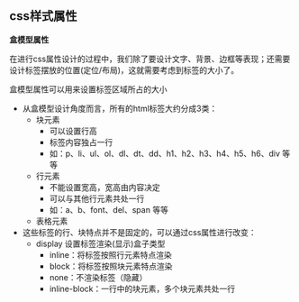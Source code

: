 ## css样式属性

**盒模型属性**

在进行css属性设计的过程中，我们除了要设计文字、背景、边框等表现；还需要设计标签摆放的位置(定位/布局)，这就需要考虑到标签的大小了。

盒模型属性可以用来设置标签区域所占的大小

- 从盒模型设计角度而言，所有的html标签大约分成3类：
  - 块元素
    - 可以设置行高
    - 标签内容独占一行
    - 如：p、li、ul、ol、dl、dt、dd、h1、h2、h3、h4、h5、h6、div 等等
  - 行元素
    - 不能设置宽高，宽高由内容决定
    - 可以与其他行元素共处一行
    - 如：a、b、font、del、span 等等
  - 表格元素
- 这些标签的行、块特点并不是固定的，可以通过css属性进行改变：
  - display    设置标签渲染(显示)盒子类型
    - inline：将标签按照行元素特点渲染
    - block：将标签按照块元素特点渲染
    - none：不渲染标签（隐藏）
    - inline-block：一行中的块元素，多个块元素共处一行

